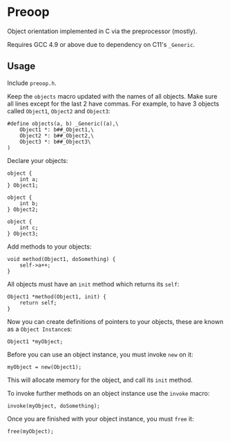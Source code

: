 # Preoop
Object orientation implemented in C via the preprocessor (mostly).

Requires GCC 4.9 or above due to dependency on C11's `_Generic`.

## Usage
Include `preoop.h`.

Keep the `objects` macro updated with the names of all objects. Make sure all lines except for the last 2 have commas. For example, to have 3 objects called `Object1`, `Object2` and `Object3`:

    #define objects(a, b) _Generic((a),\
        Object1 *: b##_Object1,\
        Object2 *: b##_Object2,\
        Object3 *: b##_Object3\
    )

Declare your objects:

    object {
        int a;
    } Object1;
    
    object {
        int b;
    } Object2;
    
    object {
        int c;
    } Object3;

Add methods to your objects:

    void method(Object1, doSomething) {
        self->a++;
    }

All objects must have an `init` method which returns its `self`:

    Object1 *method(Object1, init) {
        return self;
    }

Now you can create definitions of pointers to your objects, these are known as a `Object Instance`s:

    Object1 *myObject;

Before you can use an object instance, you must invoke `new` on it:

    myObject = new(Object1);

This will allocate memory for the object, and call its `init` method.

To invoke further methods on an object instance use the `invoke` macro:

    invoke(myObject, doSomething);

Once you are finished with your object instance, you must `free` it:

    free(myObject);